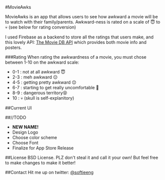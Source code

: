 #MovieAwks

MovieAwks is an app that allows users to see how awkward a movie will be to watch with their family/parents. Awkward-ness is rated on a scale of 😇 to 💀 (see below for rating conversion)

I used Firebase as a backend to store all the ratings that users make, and this lovely API: [The Movie DB API](http://docs.themoviedb.apiary.io) which provides both movie info and posters.

###Rating
When rating the awkwardness of a movie, you must chose between 1-10 on the awkward scale:

* 0-1 : not at all awkward 😇
* 2-3 : meh awkward 😐
* 4-5 : getting pretty awkward 😔
* 6-7 : starting to get really uncomfortable 😬
* 8-9 : dangerous territory😵
* 10 : 💀 (skull is self-explanitory)

##Current UI


##//TODO
* **NEW NAME!**
* Design Logo
* Choose color scheme
* Choose Font
* Finalize for App Store Release

##License
BSD License. PLZ don't steal it and call it your own! But feel free to make changes to make it better!

##Contact
Hit me up on twitter: [@softieeng](https://twitter.com/softieeng)